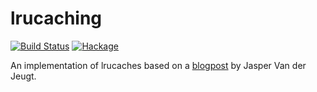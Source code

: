 # lrucaching

[![Build Status](https://travis-ci.org/cocreature/lrucaching.svg?branch=master)](https://travis-ci.org/cocreature/lrucaching)
[![Hackage](https://img.shields.io/hackage/v/lrucaching.svg?maxAge=2592000)]()

An implementation of lrucaches based on a
[blogpost](https://jaspervdj.be/posts/2015-02-24-lru-cache.html) by
Jasper Van der Jeugt.
